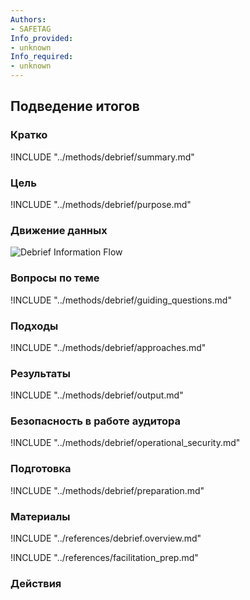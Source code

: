 ```yaml
---
Authors:
- SAFETAG
Info_provided:
- unknown
Info_required:
- unknown
---
```


## Подведение итогов


### Кратко
!INCLUDE "../methods/debrief/summary.md"

### Цель
!INCLUDE "../methods/debrief/purpose.md"

### Движение данных
![Debrief Information Flow](images/info_flows/debrief.svg)

### Вопросы по теме
!INCLUDE "../methods/debrief/guiding_questions.md"

### Подходы
!INCLUDE "../methods/debrief/approaches.md"

### Результаты
!INCLUDE "../methods/debrief/output.md"

### Безопасность в работе аудитора
!INCLUDE "../methods/debrief/operational_security.md"

### Подготовка
!INCLUDE "../methods/debrief/preparation.md"




### Материалы
<div class="greybox">
!INCLUDE "../references/debrief.overview.md"

!INCLUDE "../references/facilitation_prep.md"

</div>

### Действия